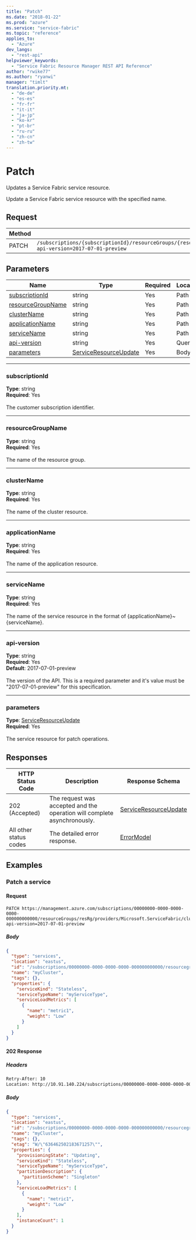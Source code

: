 ```yaml
---
title: "Patch"
ms.date: "2018-01-22"
ms.prod: "azure"
ms.service: "service-fabric"
ms.topic: "reference"
applies_to: 
  - "Azure"
dev_langs: 
  - "rest-api"
helpviewer_keywords: 
  - "Service Fabric Resource Manager REST API Reference"
author: "rwike77"
ms.author: "ryanwi"
manager: "timlt"
translation.priority.mt: 
  - "de-de"
  - "es-es"
  - "fr-fr"
  - "it-it"
  - "ja-jp"
  - "ko-kr"
  - "pt-br"
  - "ru-ru"
  - "zh-cn"
  - "zh-tw"
---
```

# Patch
Updates a Service Fabric service resource.

Update a Service Fabric service resource with the specified name.

## Request
| Method | Request URI |
| ------ | ----------- |
| PATCH | `/subscriptions/{subscriptionId}/resourceGroups/{resourceGroupName}/providers/Microsoft.ServiceFabric/clusters/{clusterName}/applications/{applicationName}/services/{serviceName}?api-version=2017-07-01-preview` |


## Parameters
| Name | Type | Required | Location |
| --- | --- | --- | --- |
| [subscriptionId](#subscriptionid) | string | Yes | Path |
| [resourceGroupName](#resourcegroupname) | string | Yes | Path |
| [clusterName](#clustername) | string | Yes | Path |
| [applicationName](#applicationname) | string | Yes | Path |
| [serviceName](#servicename) | string | Yes | Path |
| [api-version](#api-version) | string | Yes | Query |
| [parameters](#parameters) | [ServiceResourceUpdate](sfrp-2017-07-01-preview-model-serviceresourceupdate.md) | Yes | Body |

____
### subscriptionId
__Type__: string <br/>
__Required__: Yes<br/>
<br/>
The customer subscription identifier.

____
### resourceGroupName
__Type__: string <br/>
__Required__: Yes<br/>
<br/>
The name of the resource group.

____
### clusterName
__Type__: string <br/>
__Required__: Yes<br/>
<br/>
The name of the cluster resource.

____
### applicationName
__Type__: string <br/>
__Required__: Yes<br/>
<br/>
The name of the application resource.

____
### serviceName
__Type__: string <br/>
__Required__: Yes<br/>
<br/>
The name of the service resource in the format of {applicationName}~{serviceName}.

____
### api-version
__Type__: string <br/>
__Required__: Yes<br/>
__Default__: 2017-07-01-preview <br/>
<br/>
The version of the API. This is a required parameter and it's value must be "2017-07-01-preview" for this specification.

____
### parameters
__Type__: [ServiceResourceUpdate](sfrp-2017-07-01-preview-model-serviceresourceupdate.md) <br/>
__Required__: Yes<br/>
<br/>
The service resource for patch operations.

## Responses

| HTTP Status Code | Description | Response Schema |
| --- | --- | --- |
| 202 (Accepted) | The request was accepted and the operation will complete asynchronously.<br/> | [ServiceResourceUpdate](sfrp-2017-07-01-preview-model-serviceresourceupdate.md) |
| All other status codes | The detailed error response.<br/> | [ErrorModel](sfrp-2017-07-01-preview-model-errormodel.md) |

## Examples

### Patch a service

#### Request
```
PATCH https://management.azure.com/subscriptions/00000000-0000-0000-0000-000000000000/resourceGroups/resRg/providers/Microsoft.ServiceFabric/clusters/myCluster/applications/myApp/services/myService?api-version=2017-07-01-preview
```

##### Body
```json
{
  "type": "services",
  "location": "eastus",
  "id": "/subscriptions/00000000-0000-0000-0000-000000000000/resourcegroups/resRg/providers/Microsoft.ServiceFabric/clusters/myCluster/applications/myApp/services/myService",
  "name": "myCluster",
  "tags": {},
  "properties": {
    "serviceKind": "Stateless",
    "serviceTypeName": "myServiceType",
    "serviceLoadMetrics": [
      {
        "name": "metric1",
        "weight": "Low"
      }
    ]
  }
}
```

#### 202 Response
##### Headers
```html
Retry-After: 10
Location: http://10.91.140.224/subscriptions/00000000-0000-0000-0000-000000000000/providers/Microsoft.ServiceFabric/locations/eastus/operationResults/4dde8d8b-b6b2-4c56-99c6-9b83932bb09a?api-version=2017-07-01-preview
```

##### Body
```json
{
  "type": "services",
  "location": "eastus",
  "id": "/subscriptions/00000000-0000-0000-0000-000000000000/resourcegroups/resRg/providers/Microsoft.ServiceFabric/clusters/myCluster/applications/myApp/services/myService",
  "name": "myCluster",
  "tags": {},
  "etag": "W/\"636462502183671257\"",
  "properties": {
    "provisioningState": "Updating",
    "serviceKind": "Stateless",
    "serviceTypeName": "myServiceType",
    "partitionDescription": {
      "partitionScheme": "Singleton"
    },
    "serviceLoadMetrics": [
      {
        "name": "metric1",
        "weight": "Low"
      }
    ],
    "instanceCount": 1
  }
}
```

